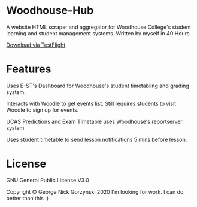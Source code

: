 # Woodhouse-Hub
A website HTML scraper and aggregator for Woodhouse College's student learning and student management systems. 
Written by myself in 40 Hours. 

[Download via TestFlight](https://testflight.apple.com/join/eJFgAdcG)

# Features
Uses E-ST's Dashboard for Woodhouse's student timetabling and grading system.

Interacts with Woodle to get events list. Still requires students to visit Woodle to sign up for events.

UCAS Predictions and Exam Timetable uses Woodhouse's reportserver system.

Uses student timetable to send lesson notifications 5 mins before lesson.


# License

GNU General Public License V3.0

Copyright © George Nick Gorzynski 2020
I'm looking for work. I can do better than this :)
